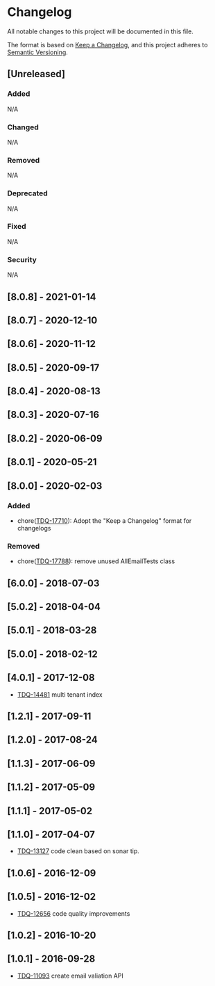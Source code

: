 # Changelog
All notable changes to this project will be documented in this file.

The format is based on [Keep a Changelog](https://keepachangelog.com/en/1.0.0/),
and this project adheres to [Semantic Versioning](https://semver.org/spec/v2.0.0.html).

## [Unreleased]
### Added
N/A
### Changed
N/A
### Removed
N/A
### Deprecated
N/A
### Fixed
N/A
### Security
N/A

## [8.0.8] - 2021-01-14

## [8.0.7] - 2020-12-10

## [8.0.6] - 2020-11-12

## [8.0.5] - 2020-09-17

## [8.0.4] - 2020-08-13

## [8.0.3] - 2020-07-16

## [8.0.2] - 2020-06-09

## [8.0.1] - 2020-05-21

## [8.0.0] - 2020-02-03
### Added
- chore([TDQ-17710](https://jira.talendforge.org/browse/TDQ-17710)): Adopt the "Keep a Changelog" format for changelogs
### Removed
- chore([TDQ-17788](https://jira.talendforge.org/browse/TDQ-17788)): remove unused AllEmailTests class

## [6.0.0] - 2018-07-03
## [5.0.2] - 2018-04-04
## [5.0.1] - 2018-03-28
## [5.0.0] - 2018-02-12

## [4.0.1] - 2017-12-08
- [TDQ-14481](https://jira.talendforge.org/browse/TDQ-14481) multi tenant index

## [1.2.1] - 2017-09-11
## [1.2.0] - 2017-08-24
## [1.1.3] - 2017-06-09
## [1.1.2] - 2017-05-09
## [1.1.1] - 2017-05-02

## [1.1.0] - 2017-04-07
- [TDQ-13127](https://jira.talendforge.org/browse/TDQ-13127) code clean based on sonar tip.

## [1.0.6] - 2016-12-09

## [1.0.5] - 2016-12-02
- [TDQ-12656](https://jira.talendforge.org/browse/TDQ-12656) code quality improvements

## [1.0.2] - 2016-10-20

## [1.0.1] - 2016-09-28
- [TDQ-11093](https://jira.talendforge.org/browse/TDQ-11093) create email valiation API
    
